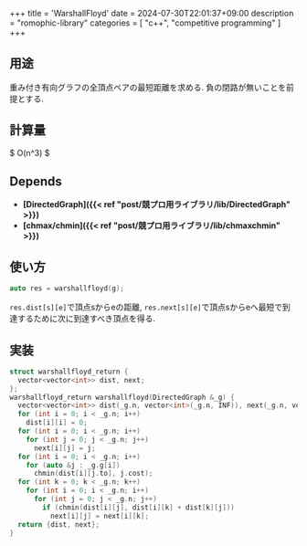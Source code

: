 +++
title = 'WarshallFloyd'
date = 2024-07-30T22:01:37+09:00
description = "romophic-library"
categories = [
  "c++",
  "competitive programming"
]
+++
## 用途
重み付き有向グラフの全頂点ペアの最短距離を求める. 負の閉路が無いことを前提とする.

## 計算量
$ O(n^3) $

## Depends
- **[DirectedGraph]({{< ref "post/競プロ用ライブラリ/lib/DirectedGraph" >}})**
- **[chmax/chmin]({{< ref "post/競プロ用ライブラリ/lib/chmaxchmin" >}})**

## 使い方
```cpp
auto res = warshallfloyd(g);
```
`res.dist[s][e]`で頂点sからeの距離, `res.next[s][e]`で頂点sからeへ最短で到達するために次に到達すべき頂点を得る.

## 実装
```cpp
struct warshallfloyd_return {
  vector<vector<int>> dist, next;
};
warshallfloyd_return warshallfloyd(DirectedGraph &_g) {
  vector<vector<int>> dist(_g.n, vector<int>(_g.n, INF)), next(_g.n, vector<int>(_g.n, INF));
  for (int i = 0; i < _g.n; i++)
    dist[i][i] = 0;
  for (int i = 0; i < _g.n; i++)
    for (int j = 0; j < _g.n; j++)
      next[i][j] = j;
  for (int i = 0; i < _g.n; i++)
    for (auto &j : _g.g[i])
      chmin(dist[i][j.to], j.cost);
  for (int k = 0; k < _g.n; k++)
    for (int i = 0; i < _g.n; i++)
      for (int j = 0; j < _g.n; j++)
        if (chmin(dist[i][j], dist[i][k] + dist[k][j]))
          next[i][j] = next[i][k];
  return {dist, next};
}
```